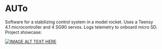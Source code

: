 ﻿# AUTo
Software for a stabilizing control system in a model rocket. 
Uses a Teensy 4.1 microcontroller and 4 SG90 servos. 
Logs telemetry to onboard micro SD.
Project showcase:


[![IMAGE ALT TEXT HERE](https://img.youtube.com/vi/IBKdNOL3vaA/0.jpg)](https://www.youtube.com/watch?v=IBKdNOL3vaA)



